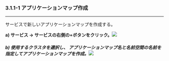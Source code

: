 ### 3.1.1-1 アプリケーションマップ作成

---

サービスで新しいアプリケーションマップを作成する。

**a\) サービス → サービスの右側の+ボタンをクリック。**![](/assets/EN/2.5/3.1.1-1_1.png)

##### b\) 使用するクラスタを選択し、 アプリケーションマップ名と名前空間の名前を指定してアプリケーションマップを作成。![](/assets/EN/2.5/3.1.1-1_2.png)



